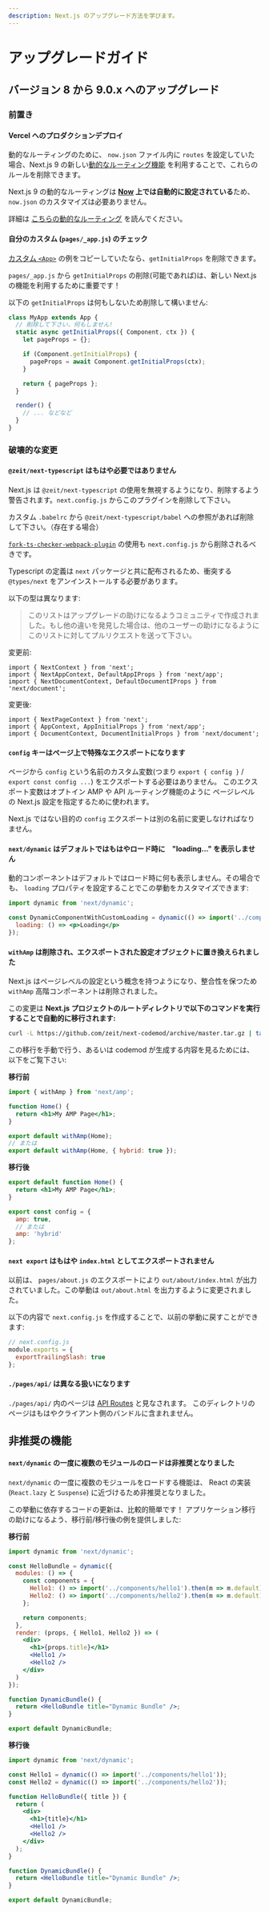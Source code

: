 ```yaml
---
description: Next.js のアップグレード方法を学びます。
---
```


# アップグレードガイド

## バージョン 8 から 9.0.x へのアップグレード

### 前置き

#### Vercel へのプロダクションデプロイ

動的なルーティングのために、 `now.json` ファイル内に `routes` を設定していた場合、Next.js 9 の新しい[動的なルーティング機能](https://nextjs.org/docs/routing/dynamic-routes) を利用することで、これらのルールを削除できます。

Next.js 9 の動的なルーティングは **[Now](https://vercel.com/now) 上では自動的に設定されている**ため、 `now.json` のカスタマイズは必要ありません。

詳細は [こちらの動的なルーティング](https://nextjs.org/docs/routing/dynamic-routes) を読んでください。

#### 自分のカスタム <App>(`pages/_app.js`) のチェック

[カスタム `<App>`](https://nextjs.org/docs#custom-app) の例をコピーしていたなら、`getInitialProps` を削除できます。

`pages/_app.js` から `getInitialProps` の削除(可能であれば)は、新しい Next.js の機能を利用するために重要です！

以下の `getInitialProps` は何もしないため削除して構いません:

```js
class MyApp extends App {
  // 削除して下さい、何もしません!
  static async getInitialProps({ Component, ctx }) {
    let pageProps = {};

    if (Component.getInitialProps) {
      pageProps = await Component.getInitialProps(ctx);
    }

    return { pageProps };
  }

  render() {
    // ... などなど
  }
}
```

### 破壊的な変更

#### `@zeit/next-typescript` はもはや必要ではありません

Next.js は `@zeit/next-typescript` の使用を無視するようになり、削除するよう警告されます。`next.config.js` からこのプラグインを削除して下さい。

カスタム `.babelrc` から `@zeit/next-typescript/babel` への参照があれば削除して下さい。（存在する場合）

[`fork-ts-checker-webpack-plugin`](https://github.com/Realytics/fork-ts-checker-webpack-plugin/issues) の使用も `next.config.js` から削除されるべきです。

Typescript の定義は `next` パッケージと共に配布されるため、衝突する `@types/next` をアンインストールする必要があります。

以下の型は異なります:

> このリストはアップグレードの助けになるようコミュニティで作成されました。もし他の違いを発見した場合は、他のユーザーの助けになるようにこのリストに対してプルリクエストを送って下さい。

変更前:

```tsx
import { NextContext } from 'next';
import { NextAppContext, DefaultAppIProps } from 'next/app';
import { NextDocumentContext, DefaultDocumentIProps } from 'next/document';
```

 変更後:

```tsx
import { NextPageContext } from 'next';
import { AppContext, AppInitialProps } from 'next/app';
import { DocumentContext, DocumentInitialProps } from 'next/document';
```

#### `config` キーはページ上で特殊なエクスポートになります

ページから `config` という名前のカスタム変数(つまり `export { config }` / `export const config ...`) をエクスポートする必要はありません。
このエクスポート変数はオプトイン AMP や API ルーティング機能のように
ページレベルの Next.js 設定を指定するために使われます。

Next.js ではない目的の `config` エクスポートは別の名前に変更しなければなりません。

#### `next/dynamic` はデフォルトではもはやロード時に　"loading..." を表示しません

動的コンポーネントはデフォルトではロード時に何も表示しません。その場合でも、
`loading` プロパティを設定することでこの挙動をカスタマイズできます:

```jsx
import dynamic from 'next/dynamic';

const DynamicComponentWithCustomLoading = dynamic(() => import('../components/hello2'), {
  loading: () => <p>Loading</p>
});
```

#### `withAmp` は削除され、エクスポートされた設定オブジェクトに置き換えられました

Next.js はページレベルの設定という概念を持つようになり、整合性を保つため `withAmp` 高階コンポーネントは削除されました。

この変更は **Next.js プロジェクトのルートディレクトリで以下のコマンドを実行することで自動的に移行されます:**

```bash
curl -L https://github.com/zeit/next-codemod/archive/master.tar.gz | tar -xz --strip=2 next-codemod-master/transforms/withamp-to-config.js npx jscodeshift -t ./withamp-to-config.js pages/**/*.js
```

この移行を手動で行う、あるいは codemod が生成する内容を見るためには、以下をご覧下さい:

**移行前**

```jsx
import { withAmp } from 'next/amp';

function Home() {
  return <h1>My AMP Page</h1>;
}

export default withAmp(Home);
// または
export default withAmp(Home, { hybrid: true });
```

**移行後**

```jsx
export default function Home() {
  return <h1>My AMP Page</h1>;
}

export const config = {
  amp: true,
  // または
  amp: 'hybrid'
};
```

#### `next export` はもはや `index.html` としてエクスポートされません

以前は、 `pages/about.js` のエクスポートにより `out/about/index.html` が出力されていました。この挙動は `out/about.html` を出力するように変更されました。

以下の内容で `next.config.js` を作成することで、以前の挙動に戻すことができます:

```js
// next.config.js
module.exports = {
  exportTrailingSlash: true
};
```

#### `./pages/api/` は異なる扱いになります

`./pages/api/` 内のページは [API Routes](https://nextjs.org/blog/next-9#api-routes) と見なされます。
このディレクトリのページはもはやクライアント側のバンドルに含まれません。

## 非推奨の機能

#### `next/dynamic` の一度に複数のモジュールのロードは非推奨となりました

`next/dynamic` の一度に複数のモジュールをロードする機能は、 React の実装 (`React.lazy` と `Suspense`) に近づけるため非推奨となりました。

この挙動に依存するコードの更新は、比較的簡単です！
アプリケーション移行の助けになるよう、移行前/移行後の例を提供しました:

**移行前**

```jsx
import dynamic from 'next/dynamic';

const HelloBundle = dynamic({
  modules: () => {
    const components = {
      Hello1: () => import('../components/hello1').then(m => m.default),
      Hello2: () => import('../components/hello2').then(m => m.default)
    };

    return components;
  },
  render: (props, { Hello1, Hello2 }) => (
    <div>
      <h1>{props.title}</h1>
      <Hello1 />
      <Hello2 />
    </div>
  )
});

function DynamicBundle() {
  return <HelloBundle title="Dynamic Bundle" />;
}

export default DynamicBundle;
```

**移行後**

```jsx
import dynamic from 'next/dynamic';

const Hello1 = dynamic(() => import('../components/hello1'));
const Hello2 = dynamic(() => import('../components/hello2'));

function HelloBundle({ title }) {
  return (
    <div>
      <h1>{title}</h1>
      <Hello1 />
      <Hello2 />
    </div>
  );
}

function DynamicBundle() {
  return <HelloBundle title="Dynamic Bundle" />;
}

export default DynamicBundle;
```
